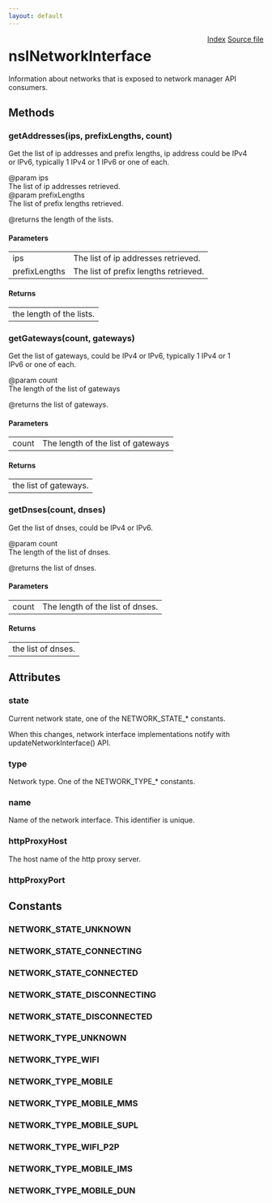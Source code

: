 ```yaml
---
layout: default
---
```

<div class='links' style='float:right'><a href="../index.html">Index</a>
<a href="http://dxr.mozilla.org/mozilla-central/source/dom/system/gonk/nsINetworkManager.idl">Source file</a>
</div>

# nsINetworkInterface #
  
Information about networks that is exposed to network manager API consumers.  
  

## Methods ##

### getAddresses(ips, prefixLengths, count) ###
  
Get the list of ip addresses and prefix lengths, ip address could be IPv4  
or IPv6, typically 1 IPv4 or 1 IPv6 or one of each.  
  
@param ips  
       The list of ip addresses retrieved.  
@param prefixLengths  
       The list of prefix lengths retrieved.  
  
@returns the length of the lists.  
  

#### Parameters ####

<table>

<tr>
<td>ips</td>
<td>       The list of ip addresses retrieved.  
</td>
</tr>

<tr>
<td>prefixLengths</td>
<td>       The list of prefix lengths retrieved.  
</td>
</tr>

</table>

#### Returns ####

<table>

<tr>
<td>the length of the lists.  
</td>
</tr>

</table>

### getGateways(count, gateways) ###
  
Get the list of gateways, could be IPv4 or IPv6, typically 1 IPv4 or 1  
IPv6 or one of each.  
  
@param count  
       The length of the list of gateways  
  
@returns the list of gateways.  
  

#### Parameters ####

<table>

<tr>
<td>count</td>
<td>       The length of the list of gateways  
</td>
</tr>

</table>

#### Returns ####

<table>

<tr>
<td>the list of gateways.  
</td>
</tr>

</table>

### getDnses(count, dnses) ###
  
Get the list of dnses, could be IPv4 or IPv6.  
  
@param count  
       The length of the list of dnses.  
  
@returns the list of dnses.  
  

#### Parameters ####

<table>

<tr>
<td>count</td>
<td>       The length of the list of dnses.  
</td>
</tr>

</table>

#### Returns ####

<table>

<tr>
<td>the list of dnses.  
</td>
</tr>

</table>

## Attributes ##

### state ###
  
Current network state, one of the NETWORK_STATE_* constants.  
  
When this changes, network interface implementations notify with  
updateNetworkInterface() API.  
  

### type ###
  
Network type. One of the NETWORK_TYPE_* constants.  
  

### name ###
  
Name of the network interface. This identifier is unique.  
  

### httpProxyHost ###
  
The host name of the http proxy server.  
  

### httpProxyPort ###

## Constants ##

### NETWORK_STATE_UNKNOWN ###

### NETWORK_STATE_CONNECTING ###

### NETWORK_STATE_CONNECTED ###

### NETWORK_STATE_DISCONNECTING ###

### NETWORK_STATE_DISCONNECTED ###

### NETWORK_TYPE_UNKNOWN ###

### NETWORK_TYPE_WIFI ###

### NETWORK_TYPE_MOBILE ###

### NETWORK_TYPE_MOBILE_MMS ###

### NETWORK_TYPE_MOBILE_SUPL ###

### NETWORK_TYPE_WIFI_P2P ###

### NETWORK_TYPE_MOBILE_IMS ###

### NETWORK_TYPE_MOBILE_DUN ###
